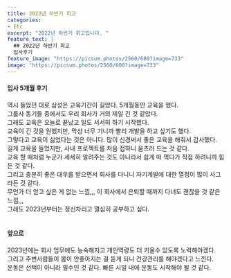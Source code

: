 ```yaml
---
title: 2022년 하반기 회고
categories:
- Etc
excerpt: "2022년 하반기 회고입니다. "
feature_text: |
  ## 2022년 하반기 회고
  입사후기
feature_image: "https://picsum.photos/2560/600?image=733"
image: "https://picsum.photos/2560/600?image=733"
---
```


#### 입사 5개월 후기
역시 들었던 대로 삼성은 교육기간이 길었다. 5개월동안 교육을 했다.  
그룹사 동기들 중에서도 우리 회사가 거의 제일 긴 것 같았다.  
그래도 교육은 오늘로 끝났고 일도 서서히 하기 시작했다.  
교육이 긴 것을 원했지만, 막상 너무 기니까 빨리 개발을 하고 싶기도 했다.  
그렇다고 교육이 싫었다는 것은 아니다. 많이 신경써서 좋은 교육을 해줘서 감사했다.  
길게 교육을 들었지만, 사내 프로젝트를 처음 접하니 움츠러 드는 것 같다.  
교육 할 때처럼 누군가 세세히 알려주는 것도 아니라서 쉽게 떠 먹다가 직접 하려니까 힘든 것 같다.  
그리고 충분히 좋은 대우를 받으면서 회사를 다니니 자기계발에 대한 열정이 많이 사그라든 것 같다.  
무언가 더 얻고 싶은 게 없는 느낌,,, 이 회사에서 은퇴할 때까지 다녀도 괜찮을 것 같은 느낌,,,  
그래도 2023년부터는 정신차리고 열심히 공부하고 싶다.
<br/>
<br/>

#### 앞으로
2023년에는 회사 업무에도 능숙해지고 개인역량도 더 키울수 있도록 노력해야겠다.  
그리고 주변사람들이 몸이 안좋아지는 걸 듣게 되니 건강관리를 해야겠다고 느낀다.  
운동은 선택이 아니라 필수인 것 같다. 빠른 시일 내에 운동도 시작해야 될 것 같다.
<br/>
<br/>






